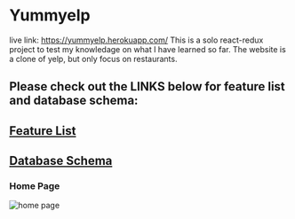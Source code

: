 # Yummyelp
live link: https://yummyelp.herokuapp.com/
This is a solo react-redux project to test my knowledage on what I have learned so far.
The website is a clone of yelp, but only focus on restaurants.

## Please check out the LINKS below for feature list and database schema:
## [Feature List](https://github.com/tan004/yummyelp/wiki/Feature-List)

## [Database Schema ](https://github.com/tan004/yummyelp/wiki/Database-Schema)

### Home Page
![home page](https://i.imgur.com/uBD2pe8.png)
